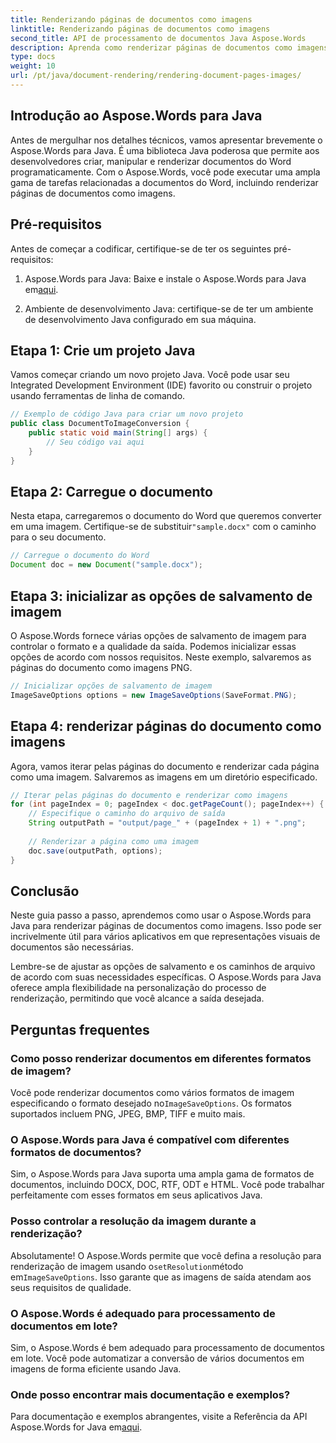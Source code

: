 ```yaml
---
title: Renderizando páginas de documentos como imagens
linktitle: Renderizando páginas de documentos como imagens
second_title: API de processamento de documentos Java Aspose.Words
description: Aprenda como renderizar páginas de documentos como imagens usando Aspose.Words para Java. Guia passo a passo com exemplos de código para conversão eficiente de documentos.
type: docs
weight: 10
url: /pt/java/document-rendering/rendering-document-pages-images/
---
```


## Introdução ao Aspose.Words para Java

Antes de mergulhar nos detalhes técnicos, vamos apresentar brevemente o Aspose.Words para Java. É uma biblioteca Java poderosa que permite aos desenvolvedores criar, manipular e renderizar documentos do Word programaticamente. Com o Aspose.Words, você pode executar uma ampla gama de tarefas relacionadas a documentos do Word, incluindo renderizar páginas de documentos como imagens.

## Pré-requisitos

Antes de começar a codificar, certifique-se de ter os seguintes pré-requisitos:

1.  Aspose.Words para Java: Baixe e instale o Aspose.Words para Java em[aqui](https://releases.aspose.com/words/java/).

2. Ambiente de desenvolvimento Java: certifique-se de ter um ambiente de desenvolvimento Java configurado em sua máquina.

## Etapa 1: Crie um projeto Java

Vamos começar criando um novo projeto Java. Você pode usar seu Integrated Development Environment (IDE) favorito ou construir o projeto usando ferramentas de linha de comando.

```java
// Exemplo de código Java para criar um novo projeto
public class DocumentToImageConversion {
    public static void main(String[] args) {
        // Seu código vai aqui
    }
}
```

## Etapa 2: Carregue o documento

Nesta etapa, carregaremos o documento do Word que queremos converter em uma imagem. Certifique-se de substituir`"sample.docx"` com o caminho para o seu documento.

```java
// Carregue o documento do Word
Document doc = new Document("sample.docx");
```

## Etapa 3: inicializar as opções de salvamento de imagem

O Aspose.Words fornece várias opções de salvamento de imagem para controlar o formato e a qualidade da saída. Podemos inicializar essas opções de acordo com nossos requisitos. Neste exemplo, salvaremos as páginas do documento como imagens PNG.

```java
// Inicializar opções de salvamento de imagem
ImageSaveOptions options = new ImageSaveOptions(SaveFormat.PNG);
```

## Etapa 4: renderizar páginas do documento como imagens

Agora, vamos iterar pelas páginas do documento e renderizar cada página como uma imagem. Salvaremos as imagens em um diretório especificado.

```java
// Iterar pelas páginas do documento e renderizar como imagens
for (int pageIndex = 0; pageIndex < doc.getPageCount(); pageIndex++) {
    // Especifique o caminho do arquivo de saída
    String outputPath = "output/page_" + (pageIndex + 1) + ".png";
    
    // Renderizar a página como uma imagem
    doc.save(outputPath, options);
}
```

## Conclusão

Neste guia passo a passo, aprendemos como usar o Aspose.Words para Java para renderizar páginas de documentos como imagens. Isso pode ser incrivelmente útil para vários aplicativos em que representações visuais de documentos são necessárias.

Lembre-se de ajustar as opções de salvamento e os caminhos de arquivo de acordo com suas necessidades específicas. O Aspose.Words para Java oferece ampla flexibilidade na personalização do processo de renderização, permitindo que você alcance a saída desejada.

## Perguntas frequentes

### Como posso renderizar documentos em diferentes formatos de imagem?

 Você pode renderizar documentos como vários formatos de imagem especificando o formato desejado no`ImageSaveOptions`. Os formatos suportados incluem PNG, JPEG, BMP, TIFF e muito mais.

### O Aspose.Words para Java é compatível com diferentes formatos de documentos?

Sim, o Aspose.Words para Java suporta uma ampla gama de formatos de documentos, incluindo DOCX, DOC, RTF, ODT e HTML. Você pode trabalhar perfeitamente com esses formatos em seus aplicativos Java.

### Posso controlar a resolução da imagem durante a renderização?

 Absolutamente! O Aspose.Words permite que você defina a resolução para renderização de imagem usando o`setResolution`método em`ImageSaveOptions`. Isso garante que as imagens de saída atendam aos seus requisitos de qualidade.

### O Aspose.Words é adequado para processamento de documentos em lote?

Sim, o Aspose.Words é bem adequado para processamento de documentos em lote. Você pode automatizar a conversão de vários documentos em imagens de forma eficiente usando Java.

### Onde posso encontrar mais documentação e exemplos?

 Para documentação e exemplos abrangentes, visite a Referência da API Aspose.Words for Java em[aqui](https://reference.aspose.com/words/java/).